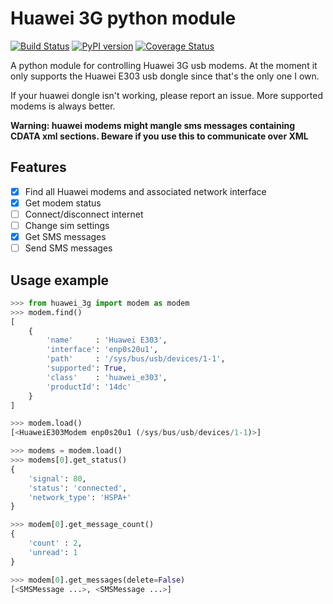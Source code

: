 # Huawei 3G python module
[![Build Status](https://travis-ci.org/MartijnBraam/huawei-3g.svg)](https://travis-ci.org/MartijnBraam/huawei-3g)
[![PyPI version](https://badge.fury.io/py/huawei_3g.svg)](http://badge.fury.io/py/huawei_3g)
[![Coverage Status](https://coveralls.io/repos/MartijnBraam/huawei-3g/badge.svg?branch=master&service=github)](https://coveralls.io/github/MartijnBraam/huawei-3g?branch=master)

A python module for controlling Huawei 3G usb modems. At the moment it only supports the Huawei E303 usb dongle since that's
the only one I own.

If your huawei dongle isn't working, please report an issue. More supported modems is always better.

**Warning: huawei modems might mangle sms messages containing CDATA xml sections. Beware if you use this to communicate over XML**

## Features

- [x] Find all Huawei modems and associated network interface
- [x] Get modem status
- [ ] Connect/disconnect internet
- [ ] Change sim settings
- [x] Get SMS messages
- [ ] Send SMS messages

## Usage example

```python
>>> from huawei_3g import modem as modem
>>> modem.find()
[
    {
        'name'     : 'Huawei E303',
        'interface': 'enp0s20u1',
        'path'     : '/sys/bus/usb/devices/1-1',
        'supported': True,
        'class'    : 'huawei_e303',
        'productId': '14dc'
    }
]

>>> modem.load()
[<HuaweiE303Modem enp0s20u1 (/sys/bus/usb/devices/1-1)>]

>>> modems = modem.load()
>>> modems[0].get_status()
{
    'signal': 80,
    'status': 'connected',
    'network_type': 'HSPA+'
}

>>> modem[0].get_message_count()
{
    'count' : 2,
    'unread': 1
}

>>> modem[0].get_messages(delete=False)
[<SMSMessage ...>, <SMSMessage ...>]
```